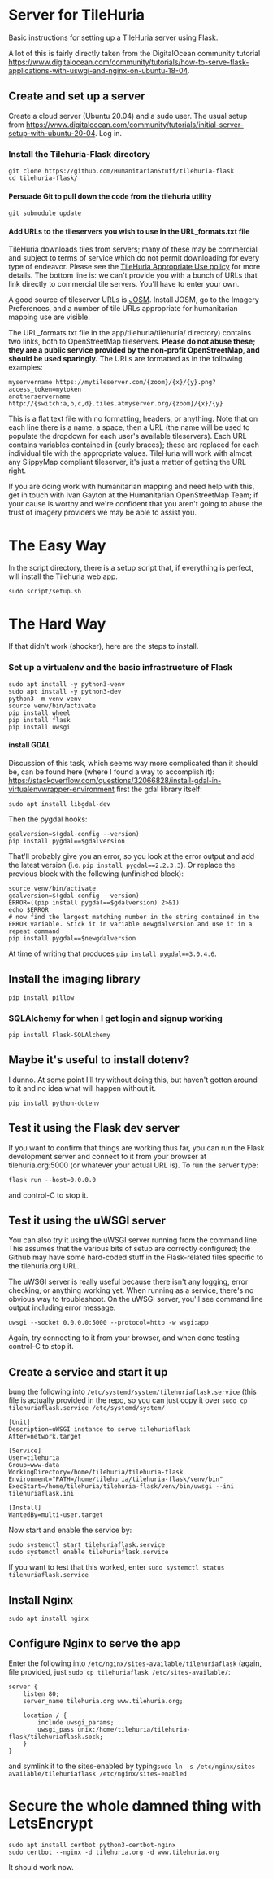 # Server for TileHuria

Basic instructions for setting up a TileHuria server using Flask.

A lot of this is fairly directly taken from the DigitalOcean community tutorial https://www.digitalocean.com/community/tutorials/how-to-serve-flask-applications-with-uswgi-and-nginx-on-ubuntu-18-04.

## Create and set up a server

Create a cloud server (Ubuntu 20.04) and a sudo user. The usual setup from https://www.digitalocean.com/community/tutorials/initial-server-setup-with-ubuntu-20-04. Log in.


### Install the Tilehuria-Flask directory

```
git clone https://github.com/HumanitarianStuff/tilehuria-flask
cd tilehuria-flask/
```

#### Persuade Git to pull down the code from the tilehuria utility

```
git submodule update
```

#### Add URLs to the tileservers you wish to use in the URL_formats.txt file
TileHuria downloads tiles from servers; many of these may be commercial and subject to terms of service which do not permit downloading for every type of endeavor. Please see the [TileHuria Appropriate Use policy](https://github.com/HumanitarianStuff/tilehuria#appropriate-use-dos-and-donts) for more details. The bottom line is: we can't provide you with a bunch of URLs that link directly to commercial tile servers. You'll have to enter your own. 

A good source of tileserver URLs is [JOSM](https://josm.openstreetmap.de/). Install JOSM, go to the Imagery Preferences, and a number of tile URLs appropriate for humanitarian mapping use are visible.

The URL_formats.txt file in the app/tilehuria/tilehuria/ directory) contains two links, both to OpenStreetMap tileservers. **Please do not abuse these; they are a public service provided by the non-profit OpenStreetMap, and should be used sparingly.** The URLs are formatted as in the following examples:

```
myservername https://mytileserver.com/{zoom}/{x}/{y}.png?access_token=mytoken
anotherservername http://{switch:a,b,c,d}.tiles.atmyserver.org/{zoom}/{x}/{y}
```

This is a flat text file with no formatting, headers, or anything. Note that on each line there is a name, a space, then a URL (the name will be used to populate the dropdown for each user's available tileservers). Each URL contains variables contained in {curly braces}; these are replaced for each individual tile with the appropriate values. TileHuria will work with almost any SlippyMap compliant tileserver, it's just a matter of getting the URL right.

If you are doing work with humanitarian mapping and need help with this, get in touch with Ivan Gayton at the Humanitarian OpenStreetMap Team; if your cause is worthy and we're confident that you aren't going to abuse the trust of imagery providers we may be able to assist you.


# The Easy Way
In the script directory, there is a setup script that, if everything is perfect, will install the Tilehuria web app.

```
sudo script/setup.sh
```

# The Hard Way
If that didn't work (shocker), here are the steps to install.

### Set up a virtualenv and the basic infrastructure of Flask

```
sudo apt install -y python3-venv
sudo apt install -y python3-dev
python3 -m venv venv
source venv/bin/activate
pip install wheel
pip install flask
pip install uwsgi
```

#### install GDAL
Discussion of this task, which seems way more complicated than it should be, can be found here (where I found a way to accomplish it): https://stackoverflow.com/questions/32066828/install-gdal-in-virtualenvwrapper-environment
first the gdal library itself:

```
sudo apt install libgdal-dev
```

Then the pygdal hooks:
```
gdalversion=$(gdal-config --version)
pip install pygdal==$gdalversion
```

That'll probably give you an error, so you look at the error output and add the latest version (i.e. ```pip install pygdal==2.2.3.3```). Or replace the previous block with the following (unfinished block):

```
source venv/bin/activate
gdalversion=$(gdal-config --version)
ERROR=((pip install pygdal==$gdalversion) 2>&1)
echo $ERROR
# now find the largest matching number in the string contained in the ERROR variable. Stick it in variable newgdalversion and use it in a repeat command
pip install pygdal==$newgdalversion
```

At time of writing that produces ```pip install pygdal==3.0.4.6```.

## Install the imaging library

```
pip install pillow
```

### SQLAlchemy for when I get login and signup working
```
pip install Flask-SQLAlchemy
```

## Maybe it's useful to install dotenv?

I dunno. At some point I'll try without doing this, but haven't gotten around to it and no idea what will happen without it.
```
pip install python-dotenv
```

## Test it using the Flask dev server

If you want to confirm that things are working thus far, you can run the Flask development server and connect to it from your browser at tilehuria.org:5000 (or whatever your actual URL is). To run the server type:
```
flask run --host=0.0.0.0
```
and control-C to stop it.

## Test it using the uWSGI server

You can also try it using the uWSGI server running from the command line. This assumes that the various bits of setup are correctly configured; the Github may have some hard-coded stuff in the Flask-related files specific to the tilehuria.org URL.

The uWSGI server is really useful because there isn't any logging, error checking, or anything working yet. When running as a service, there's no obvious way to troubleshoot. On the uWSGI server, you'll see command line output including error message.

```
uwsgi --socket 0.0.0.0:5000 --protocol=http -w wsgi:app
```
Again, try connecting to it from your browser, and when done testing control-C to stop it. 

## Create a service and start it up
bung the following into ```/etc/systemd/system/tilehuriaflask.service``` (this file is actually provided in the repo, so you can just copy it over ```sudo cp tilehuriaflask.service /etc/systemd/system/```

```
[Unit]
Description=uWSGI instance to serve tilehuriaflask
After=network.target

[Service]
User=tilehuria
Group=www-data
WorkingDirectory=/home/tilehuria/tilehuria-flask
Environment="PATH=/home/tilehuria/tilehuria-flask/venv/bin"
ExecStart=/home/tilehuria/tilehuria-flask/venv/bin/uwsgi --ini tilehuriaflask.ini

[Install]
WantedBy=multi-user.target

```

Now start and enable the service by:
```
sudo systemctl start tilehuriaflask.service
sudo systemctl enable tilehuriaflask.service
```

If you want to test that this worked, enter ```sudo systemctl status tilehuriaflask.service```

## Install Nginx

```
sudo apt install nginx
```

## Configure Nginx to serve the app

Enter the following into ```/etc/nginx/sites-available/tilehuriaflask``` (again, file provided, just ```sudo cp tilehuriaflask /etc/sites-available/```:


```
server {
    listen 80;
    server_name tilehuria.org www.tilehuria.org;

    location / {
        include uwsgi_params;
        uwsgi_pass unix:/home/tilehuria/tilehuria-flask/tilehuriaflask.sock;
    }
}
```

and symlink it to the sites-enabled by typing```sudo ln -s /etc/nginx/sites-available/tilehuriaflask /etc/nginx/sites-enabled```

# Secure the whole damned thing with LetsEncrypt
```
sudo apt install certbot python3-certbot-nginx
sudo certbot --nginx -d tilehuria.org -d www.tilehuria.org
```

It should work now.